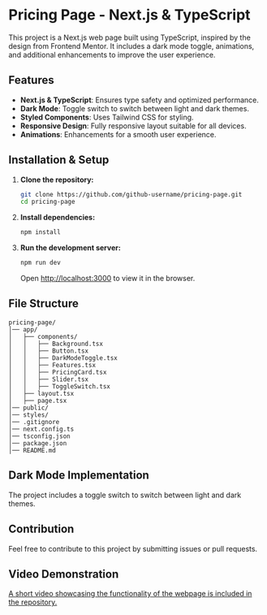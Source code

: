 # Pricing Page - Next.js & TypeScript

This project is a Next.js web page built using TypeScript, inspired by the design from Frontend Mentor. It includes a dark mode toggle, animations, and additional enhancements to improve the user experience.

## Features

- **Next.js & TypeScript**: Ensures type safety and optimized performance.
- **Dark Mode**: Toggle switch to switch between light and dark themes.
- **Styled Components**: Uses Tailwind CSS for styling.
- **Responsive Design**: Fully responsive layout suitable for all devices.
- **Animations**: Enhancements for a smooth user experience.

## Installation & Setup

1. **Clone the repository:**
   ```bash
   git clone https://github.com/github-username/pricing-page.git
   cd pricing-page
   ```
2. **Install dependencies:**
   ```bash
   npm install
   ```
3. **Run the development server:**
   ```bash
   npm run dev
   ```
   Open [http://localhost:3000](http://localhost:3000) to view it in the browser.

## File Structure

```
pricing-page/
│── app/
│   ├── components/
│   │   ├── Background.tsx
│   │   ├── Button.tsx
│   │   ├── DarkModeToggle.tsx
│   │   ├── Features.tsx
│   │   ├── PricingCard.tsx
│   │   ├── Slider.tsx
│   │   ├── ToggleSwitch.tsx
│   ├── layout.tsx
│   ├── page.tsx
│── public/
│── styles/
│── .gitignore
│── next.config.ts
│── tsconfig.json
│── package.json
│── README.md
```

## Dark Mode Implementation
The project includes a toggle switch to switch between light and dark themes.

## Contribution
Feel free to contribute to this project by submitting issues or pull requests.

## Video Demonstration
[A short video showcasing the functionality of the webpage is included in the repository.](https://drive.google.com/file/d/1zsj0-c67V8gmcRMRgoRl1BJwxqRjsybF/view?usp=sharing)


